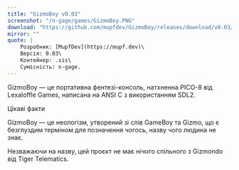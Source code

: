 ```yaml
---
title: "GizmoBoy v0.03"
screenshot: "/n-gage/games/GizmoBoy.PNG"
download: "https://github.com/mupfdev/GizmoBoy/releases/download/v0.03/GizmoBoy-v0.03.sis"
mirror: ""
quote: |
    Розробник: [MupfDev](https://mupf.dev)\
    Версія: 0.03\
    Контейнер: .sis\
    Сумісність: n-gage.
---
```


GizmoBoy — це портативна фентезі-консоль, натхненна PICO-8 від Lexaloffle Games, написана на ANSI C з використанням SDL2.

Цікаві факти

GizmoBoy — це неологізм, утворений зі слів GameBoy та Gizmo, що є безглуздим терміном для позначення чогось, назву чого людина не знає.

Незважаючи на назву, цей проєкт не має нічого спільного з Gizmondo від Tiger Telematics.